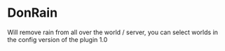 # DonRain
Will remove rain from all over the world / server, you can select worlds in the config version of the plugin 1.0
